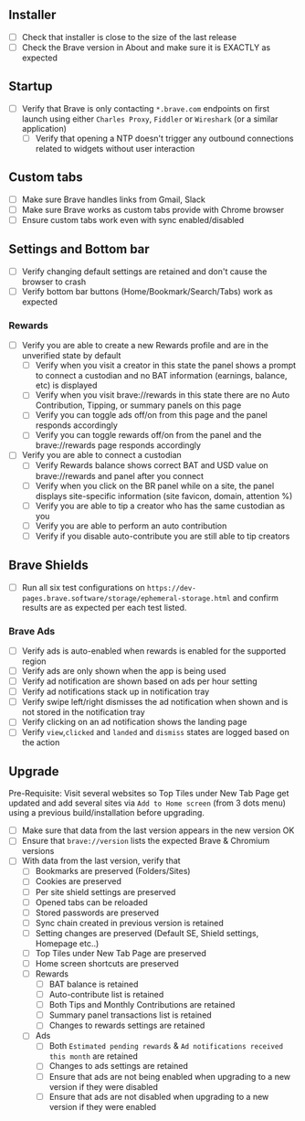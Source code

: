 ## Installer

- [ ] Check that installer is close to the size of the last release
- [ ] Check the Brave version in About and make sure it is EXACTLY as expected

## Startup

- [ ] Verify that Brave is only contacting `*.brave.com` endpoints on first launch using either `Charles Proxy`, `Fiddler` or `Wireshark` (or a similar application)
  - [ ] Verify that opening a NTP doesn't trigger any outbound connections related to widgets without user interaction

## Custom tabs

- [ ] Make sure Brave handles links from Gmail, Slack
- [ ] Make sure Brave works as custom tabs provide with Chrome browser
- [ ] Ensure custom tabs work even with sync enabled/disabled

## Settings and Bottom bar

- [ ] Verify changing default settings are retained and don't cause the browser to crash
- [ ] Verify bottom bar buttons (Home/Bookmark/Search/Tabs) work as expected

### Rewards

- [ ] Verify you are able to create a new Rewards profile and are in the unverified state by default
  - [ ] Verify when you visit a creator in this state the panel shows a prompt to connect a custodian and no BAT information (earnings, balance, etc) is displayed
  - [ ] Verify when you visit brave://rewards in this state there are no Auto Contribution, Tipping, or summary panels on this page
  - [ ] Verify you can toggle ads off/on from this page and the panel responds accordingly
  - [ ] Verify you can toggle rewards off/on from the panel and the brave://rewards page responds accordingly
- [ ] Verify you are able to connect a custodian
  - [ ] Verify Rewards balance shows correct BAT and USD value on brave://rewards and panel after you connect
  - [ ] Verify when you click on the BR panel while on a site, the panel displays site-specific information (site favicon, domain, attention %)
  - [ ] Verify you are able to tip a creator who has the same custodian as you
  - [ ] Verify you are able to perform an auto contribution
  - [ ] Verify if you disable auto-contribute you are still able to tip creators

## Brave Shields

- [ ] Run all six test configurations on `https://dev-pages.brave.software/storage/ephemeral-storage.html` and confirm results are as expected per each test listed.

### Brave Ads

- [ ] Verify ads is auto-enabled when rewards is enabled for the supported region
- [ ] Verify ads are only shown when the app is being used
- [ ] Verify ad notification are shown based on ads per hour setting
- [ ] Verify ad notifications stack up in notification tray
- [ ] Verify swipe left/right dismisses the ad notification when shown and is not stored in the notification tray
- [ ] Verify clicking on an ad notification shows the landing page
- [ ] Verify `view`,`clicked` and `landed` and `dismiss` states are logged based on the action

## Upgrade

Pre-Requisite: Visit several websites so Top Tiles under New Tab Page get updated and add several sites via `Add to Home screen` (from 3 dots menu) using a previous build/installation before upgrading.

- [ ] Make sure that data from the last version appears in the new version OK
- [ ] Ensure that `brave://version` lists the expected Brave & Chromium versions
- [ ] With data from the last version, verify that
  - [ ] Bookmarks are preserved (Folders/Sites)
  - [ ] Cookies are preserved
  - [ ] Per site shield settings are preserved
  - [ ] Opened tabs can be reloaded
  - [ ] Stored passwords are preserved
  - [ ] Sync chain created in previous version is retained
  - [ ] Setting changes are preserved (Default SE, Shield settings, Homepage etc..)
  - [ ] Top Tiles under New Tab Page are preserved
  - [ ] Home screen shortcuts are preserved
  - [ ] Rewards
    - [ ] BAT balance is retained
    - [ ] Auto-contribute list is retained
    - [ ] Both Tips and Monthly Contributions are retained
    - [ ] Summary panel transactions list is retained
    - [ ] Changes to rewards settings are retained
  - [ ] Ads
    - [ ] Both `Estimated pending rewards` & `Ad notifications received this month` are retained
    - [ ] Changes to ads settings are retained
    - [ ] Ensure that ads are not being enabled when upgrading to a new version if they were disabled
    - [ ] Ensure that ads are not disabled when upgrading to a new version if they were enabled
